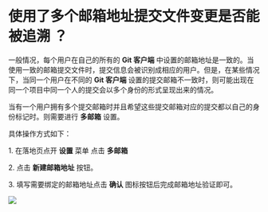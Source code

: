 # 使用了多个邮箱地址提交文件变更是否能被追溯 ？

一般情况，每个用户在自己的所有的 **Git 客户端** 中设置的邮箱地址是一致的。当使用一致的邮箱提交文件时，提交信息会被识别成相应的用户。但是，在某些情况下，当同一个用户在不同的 **Git 客户端** 设置的提交邮箱不一致时，则可能出现在同一个项目中同一个人的提交会以多个身份的形式呈现出来的情况。

当有一个用户拥有多个提交邮箱时并且希望这些提交邮箱对应的提交都以自己的身份标记时。则需要进行 **多邮箱** 设置。

具体操作方式如下：

1\. 在落地页点开 **设置** 菜单 点击 **多邮箱**

2\. 点击 **新建邮箱地址** 按钮。

3\. 填写需要绑定的邮箱地址点击 **确认** 图标按钮后完成邮箱地址验证即可。

![](/doc/cn/common/assets/fe7681d81ea92f1356abb4fd672d8978.png)
